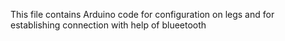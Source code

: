 This file contains Arduino code for configuration on legs and for establishing connection with help of blueetooth
